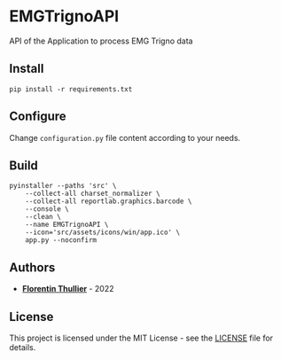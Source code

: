 # EMGTrignoAPI

API of the Application to process EMG Trigno data

## Install
```shell
pip install -r requirements.txt
```
## Configure
Change ```configuration.py``` file content according to your needs.

## Build
```shell
pyinstaller --paths 'src' \
	--collect-all charset_normalizer \
	--collect-all reportlab.graphics.barcode \
	--console \
	--clean \
	--name EMGTrignoAPI \
	--icon='src/assets/icons/win/app.ico' \
	app.py --noconfirm
```

## Authors

- [**Florentin Thullier**](https://github.com/FlorentinTh) - 2022

## License

This project is licensed under the MIT License - see the [LICENSE](LICENSE) file for details.
